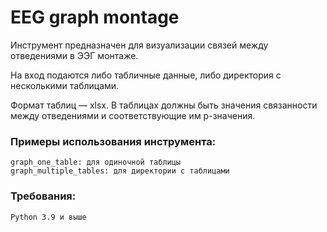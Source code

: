 # EEG graph montage 

Инструмент предназначен для визуализации связей между отведениями в ЭЭГ монтаже.

На вход подаются либо табличные данные, либо директория с несколькими таблицами.

Формат таблиц — xlsx. В таблицах должны быть значения связанности между отведениями и соответствующие им p-значения.

### Примеры использования инструмента:

    graph_one_table: для одиночной таблицы
    graph_multiple_tables: для директории с таблицами

### Требования:

    Python 3.9 и выше
